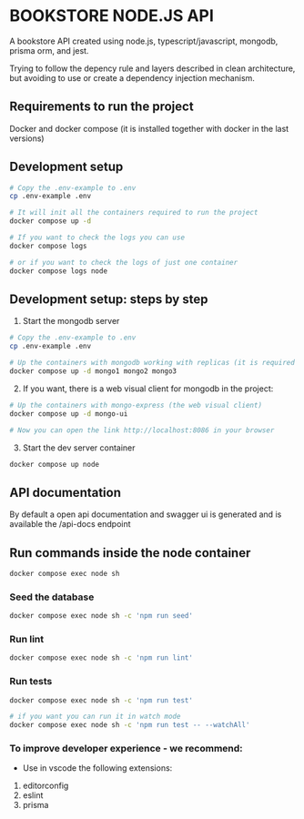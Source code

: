 # BOOKSTORE NODE.JS API
A bookstore API created using node.js, typescript/javascript, mongodb, prisma orm, and jest.

Trying to follow the depency rule and layers described in clean architecture, but avoiding to use or create a dependency injection mechanism.

## Requirements to run the project
Docker and docker compose (it is installed together with docker in the last versions)

## Development setup
```bash
# Copy the .env-example to .env
cp .env-example .env

# It will init all the containers required to run the project
docker compose up -d

# If you want to check the logs you can use
docker compose logs

# or if you want to check the logs of just one container
docker compose logs node
```

## Development setup: steps by step
1. Start the mongodb server
```bash
# Copy the .env-example to .env
cp .env-example .env

# Up the containers with mongodb working with replicas (it is required by prisma)
docker compose up -d mongo1 mongo2 mongo3
```
2. If you want, there is a web visual client for mongodb in the project:
```bash
# Up the containers with mongo-express (the web visual client)
docker compose up -d mongo-ui

# Now you can open the link http://localhost:8086 in your browser
```

3. Start the dev server container
```bash
docker compose up node
```

## API documentation
By default a open api documentation and swagger ui is generated and is available the /api-docs endpoint

## Run commands inside the node container
```bash
docker compose exec node sh
```

### Seed the database
```bash
docker compose exec node sh -c 'npm run seed'
```

### Run lint
```bash
docker compose exec node sh -c 'npm run lint'
```

### Run tests
```bash
docker compose exec node sh -c 'npm run test'

# if you want you can run it in watch mode
docker compose exec node sh -c 'npm run test -- --watchAll'
```

### To improve developer experience - we recommend:
- Use in vscode the following extensions:
1. editorconfig
2. eslint
3. prisma
